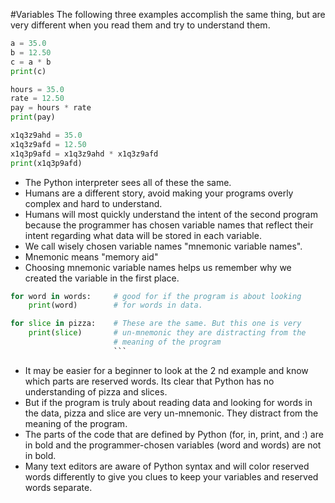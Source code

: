 #Variables 
The following three examples accomplish the same thing, but are very different when you read them and try to understand them.
```python
a = 35.0
b = 12.50
c = a * b
print(c)

hours = 35.0
rate = 12.50
pay = hours * rate
print(pay)

x1q3z9ahd = 35.0
x1q3z9afd = 12.50
x1q3p9afd = x1q3z9ahd * x1q3z9afd
print(x1q3p9afd)
```

-  The Python interpreter sees all of these the same.
-  Humans are a different story, avoid making your programs overly complex and hard to understand. 
- Humans will most quickly understand the intent of the second program because the programmer has chosen variable names that reflect their intent regarding what data will be stored in each variable.
- We call wisely chosen variable names "mnemonic variable names".
- Mnemonic means "memory aid"
- Choosing mnemonic variable names helps us remember why we created the variable in the first place.

```python
for word in words:     # good for if the program is about looking
    print(word)        # for words in data.

for slice in pizza:    # These are the same. But this one is very
    print(slice)       # un-mnemonic they are distracting from the 
                       # meaning of the program
                       ```

```

- It may be easier for a beginner to look at the 2 nd example and know which parts are reserved words. Its clear that Python has no understanding of pizza and slices.
- But if the program is truly about reading data and looking for words in the data, pizza and slice are very un-mnemonic. They distract from the meaning of the program.
- The parts of the code that are defined by Python (for, in, print, and :) are in bold and the programmer-chosen variables (word and words) are not in bold.
- Many text editors are aware of Python syntax and will color reserved words differently to give you clues to keep your variables and reserved words separate.